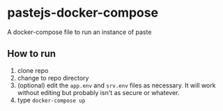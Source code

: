 # pastejs-docker-compose

A docker-compose file to run an instance of paste

## How to run

1. clone repo
2. change to repo directory
3. (optional) edit the `app.env` and `srv.env` files as necessary. It will work without editing but probably isn't as secure or whatever.
4. type `docker-compose up`
